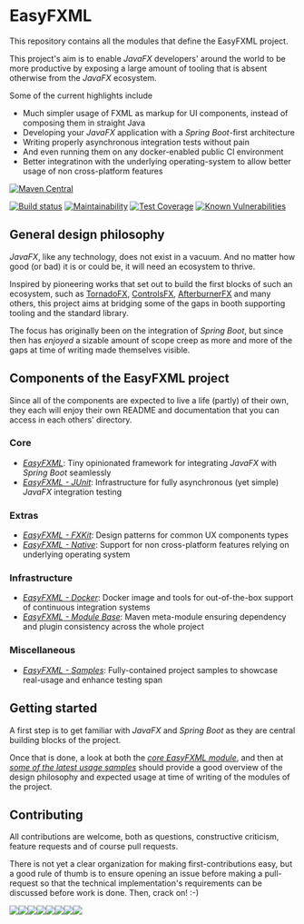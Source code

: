 # EasyFXML
This repository contains all the modules that define the EasyFXML project.

This project's aim is to enable _JavaFX_ developers' around the world to be more productive by exposing a large amount
of tooling that is absent otherwise from the _JavaFX_ ecosystem.

Some of the current highlights include
- Much simpler usage of FXML as markup for UI components, instead of composing them in straight Java
- Developing your _JavaFX_ application with a _Spring Boot_-first architecture
- Writing properly asynchronous integration tests without pain
- And even running them on any docker-enabled public CI environment
- Better integratinon with the underlying operating-system to allow better usage of non cross-platform features

[![Maven Central](https://img.shields.io/badge/maven--central-3.1.6-blue.svg)](https://search.maven.org/artifact/moe.tristan/easyfxml/3.1.6/jar)

[![Build status](https://circleci.com/gh/Tristan971/EasyFXML.svg?style=svg)](https://circleci.com/gh/Tristan971/EasyFXML)
[![Maintainability](https://api.codeclimate.com/v1/badges/89c1e95e4d5d41b35d9f/maintainability)](https://codeclimate.com/github/Tristan971/EasyFXML/maintainability)
[![Test Coverage](https://api.codeclimate.com/v1/badges/89c1e95e4d5d41b35d9f/test_coverage)](https://codeclimate.com/github/Tristan971/EasyFXML/test_coverage)
[![Known Vulnerabilities](https://snyk.io/test/github/tristan971/easyfxml/badge.svg?targetFile=pom.xml)](https://snyk.io/test/github/tristan971/easyfxml?targetFile=pom.xml)

## General design philosophy
_JavaFX_, like any technology, does not exist in a vacuum. And no matter how good (or bad) it is or could be, it will need an
ecosystem to thrive.

Inspired by pioneering works that set out to build the first blocks of such an ecosystem, such as
[TornadoFX](https://github.com/edvin/tornadofx), [ControlsFX](https://github.com/controlsfx/controlsfx),
[AfterburnerFX](https://github.com/AdamBien/afterburner.fx) and many others, this project aims at bridging some of the
gaps in booth supporting tooling and the standard library.

The focus has originally been on the integration of _Spring Boot_, but since then has *enjoyed* a sizable amount of scope
creep as more and more of the gaps at time of writing made themselves visible.

## Components of the EasyFXML project
Since all of the components are expected to live a life (partly) of their own, they each will enjoy their own README and
documentation that you can access in each others' directory.

### Core
- *[EasyFXML](easyfxml)*: Tiny opinionated framework for integrating _JavaFX_ with _Spring Boot_ seamlessly
- *[EasyFXML - JUnit](easyfxml-junit)*: Infrastructure for fully asynchronous (yet simple) _JavaFX_ integration testing

### Extras
- *[EasyFXML - FXKit](easyfxml-fxkit)*: Design patterns for common UX components types
- *[EasyFXML - Native](easyfxml-native)*: Support for non cross-platform features relying on underlying operating system

### Infrastructure
- *[EasyFXML - Docker](easyfxml-docker)*: Docker image and tools for out-of-the-box support of continuous integration systems
- *[EasyFXML - Module Base](easyfxml-module-base)*: Maven meta-module ensuring dependency and plugin consistency across the whole project

### Miscellaneous
- *[EasyFXML - Samples](easyfxml-samples)*: Fully-contained project samples to showcase real-usage and enhance testing span

## Getting started
A first step is to get familiar with _JavaFX_ and _Spring Boot_ as they are central building blocks of the project.

Once that is done, a look at both the *[core EasyFXML module](easyfxml)*, and then at 
*[some of the latest usage samples](easyfxml-samples)* should provide a good overview of
the design philosophy and expected usage at time of writing of the modules of the project.

## Contributing
All contributions are welcome, both as questions, constructive criticism, feature requests and of course pull requests.

There is not yet a clear organization for making first-contributions easy, but a good rule of thumb is to ensure opening an issue
before making a pull-request so that the technical implementation's requirements can be discussed before work is done. Then, crack on! :-)

[![](https://sourcerer.io/fame/Tristan971/Tristan971/EasyFXML/images/0)](https://sourcerer.io/fame/Tristan971/Tristan971/EasyFXML/links/0)[![](https://sourcerer.io/fame/Tristan971/Tristan971/EasyFXML/images/1)](https://sourcerer.io/fame/Tristan971/Tristan971/EasyFXML/links/1)[![](https://sourcerer.io/fame/Tristan971/Tristan971/EasyFXML/images/2)](https://sourcerer.io/fame/Tristan971/Tristan971/EasyFXML/links/2)[![](https://sourcerer.io/fame/Tristan971/Tristan971/EasyFXML/images/3)](https://sourcerer.io/fame/Tristan971/Tristan971/EasyFXML/links/3)[![](https://sourcerer.io/fame/Tristan971/Tristan971/EasyFXML/images/4)](https://sourcerer.io/fame/Tristan971/Tristan971/EasyFXML/links/4)[![](https://sourcerer.io/fame/Tristan971/Tristan971/EasyFXML/images/5)](https://sourcerer.io/fame/Tristan971/Tristan971/EasyFXML/links/5)[![](https://sourcerer.io/fame/Tristan971/Tristan971/EasyFXML/images/6)](https://sourcerer.io/fame/Tristan971/Tristan971/EasyFXML/links/6)[![](https://sourcerer.io/fame/Tristan971/Tristan971/EasyFXML/images/7)](https://sourcerer.io/fame/Tristan971/Tristan971/EasyFXML/links/7)
